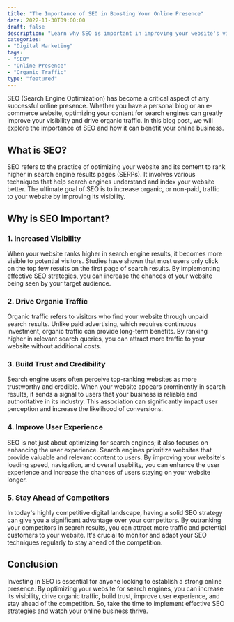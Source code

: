 ```yaml
---
title: "The Importance of SEO in Boosting Your Online Presence"
date: 2022-11-30T09:00:00
draft: false
description: "Learn why SEO is important in improving your website's visibility and driving organic traffic."
categories:
- "Digital Marketing"
tags:
- "SEO"
- "Online Presence"
- "Organic Traffic"
type: "featured"
---
```


SEO (Search Engine Optimization) has become a critical aspect of any successful online presence. Whether you have a personal blog or an e-commerce website, optimizing your content for search engines can greatly improve your visibility and drive organic traffic. In this blog post, we will explore the importance of SEO and how it can benefit your online business.

## What is SEO?

SEO refers to the practice of optimizing your website and its content to rank higher in search engine results pages (SERPs). It involves various techniques that help search engines understand and index your website better. The ultimate goal of SEO is to increase organic, or non-paid, traffic to your website by improving its visibility.

## Why is SEO Important?

### 1. Increased Visibility

When your website ranks higher in search engine results, it becomes more visible to potential visitors. Studies have shown that most users only click on the top few results on the first page of search results. By implementing effective SEO strategies, you can increase the chances of your website being seen by your target audience.

### 2. Drive Organic Traffic

Organic traffic refers to visitors who find your website through unpaid search results. Unlike paid advertising, which requires continuous investment, organic traffic can provide long-term benefits. By ranking higher in relevant search queries, you can attract more traffic to your website without additional costs.

### 3. Build Trust and Credibility

Search engine users often perceive top-ranking websites as more trustworthy and credible. When your website appears prominently in search results, it sends a signal to users that your business is reliable and authoritative in its industry. This association can significantly impact user perception and increase the likelihood of conversions.

### 4. Improve User Experience

SEO is not just about optimizing for search engines; it also focuses on enhancing the user experience. Search engines prioritize websites that provide valuable and relevant content to users. By improving your website's loading speed, navigation, and overall usability, you can enhance the user experience and increase the chances of users staying on your website longer.

### 5. Stay Ahead of Competitors

In today's highly competitive digital landscape, having a solid SEO strategy can give you a significant advantage over your competitors. By outranking your competitors in search results, you can attract more traffic and potential customers to your website. It's crucial to monitor and adapt your SEO techniques regularly to stay ahead of the competition.

## Conclusion

Investing in SEO is essential for anyone looking to establish a strong online presence. By optimizing your website for search engines, you can increase its visibility, drive organic traffic, build trust, improve user experience, and stay ahead of the competition. So, take the time to implement effective SEO strategies and watch your online business thrive.
